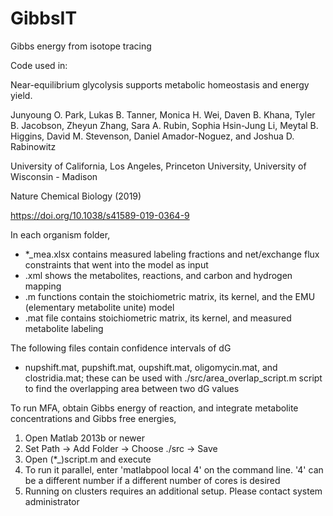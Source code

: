 # GibbsIT
Gibbs energy from isotope tracing

Code used in:

Near-equilibrium glycolysis supports metabolic homeostasis and energy yield.

Junyoung O. Park, Lukas B. Tanner, Monica H. Wei, Daven B. Khana, Tyler B. Jacobson, Zheyun Zhang, Sara A. Rubin, Sophia Hsin-Jung Li, Meytal B. Higgins, David M. Stevenson, Daniel Amador-Noguez, and Joshua D. Rabinowitz

University of California, Los Angeles, Princeton University, University of Wisconsin - Madison

Nature Chemical Biology (2019)

https://doi.org/10.1038/s41589-019-0364-9

In each organism folder,
- *_mea.xlsx contains measured labeling fractions and net/exchange flux constraints that went into the model as input
- .xml shows the metabolites, reactions, and carbon and hydrogen mapping
- .m functions contain the stoichiometric matrix, its kernel, and the EMU (elementary metabolite unite) model
- .mat file contains stoichiometric matrix, its kernel, and measured metabolite labeling

The following files contain confidence intervals of dG
- nupshift.mat, pupshift.mat, oupshift.mat, oligomycin.mat, and clostridia.mat; these can be used with ./src/area_overlap_script.m script to find the overlapping area between two dG values

To run MFA, obtain Gibbs energy of reaction, and integrate metabolite concentrations and Gibbs free energies,
1) Open Matlab 2013b or newer
2) Set Path -> Add Folder -> Choose ./src -> Save
3) Open (*_)script.m and execute
4) To run it parallel, enter 'matlabpool local 4' on the command line. '4' can be a different number if a different number of cores is desired
5) Running on clusters requires an additional setup. Please contact system administrator